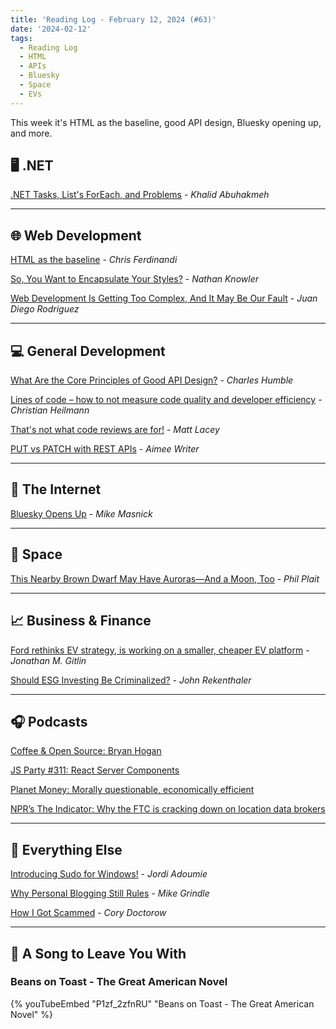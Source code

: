 ```yaml
---
title: 'Reading Log - February 12, 2024 (#63)'
date: '2024-02-12'
tags:
  - Reading Log
  - HTML
  - APIs
  - Bluesky
  - Space
  - EVs
---
```


This week it's HTML as the baseline, good API design, Bluesky opening up, and more.
<!-- excerpt -->

## 🖥 .NET

[.NET Tasks, List's ForEach, and Problems](https://khalidabuhakmeh.com/dotnet-tasks-lists-foreach-and-problems) - *Khalid Abuhakmeh*

---

## 🌐 Web Development

[HTML as the baseline](https://gomakethings.com/html-as-the-baseline/) - *Chris Ferdinandi*

[So, You Want to Encapsulate Your Styles?](https://knowler.dev/blog/so-you-want-to-encapsulate-your-styles) - *Nathan Knowler*

[Web Development Is Getting Too Complex, And It May Be Our Fault](https://www.smashingmagazine.com/2024/02/web-development-getting-too-complex/) - *Juan Diego Rodriguez*

---

## 💻 General Development

[What Are the Core Principles of Good API Design?](https://thenewstack.io/what-are-the-core-principles-of-good-api-design/) - *Charles Humble*

[Lines of code – how to not measure code quality and developer efficiency](https://christianheilmann.com/2024/02/06/lines-of-code-how-to-not-measure-code-quality-and-developer-efficiency/) - *Christian Heilmann*

[That's not what code reviews are for!](https://www.mrlacey.com/2024/02/thats-not-what-code-reviews-are-for.html) - *Matt Lacey*

[PUT vs PATCH with REST APIs](https://geekswithblogs.com/aimee/put-vs-patch-with-rest-apis/) - *Aimee Writer*

---

## 📡 The Internet

[Bluesky Opens Up](https://www.techdirt.com/2024/02/06/bluesky-opens-up/) - *Mike Masnick*

---

## 🚀 Space

[This Nearby Brown Dwarf May Have Auroras—And a Moon, Too](https://www.scientificamerican.com/article/this-nearby-brown-dwarf-may-have-auroras-and-a-moon-too/) - *Phil Plait*

---

## 📈 Business & Finance

[Ford rethinks EV strategy, is working on a smaller, cheaper EV platform](https://arstechnica.com/cars/2024/02/ford-rethinks-ev-strategy-is-working-on-a-smaller-cheaper-ev-platform/) - *Jonathan M. Gitlin*

[Should ESG Investing Be Criminalized?](https://www.morningstar.com/stocks/should-esg-investing-be-criminalized) - *John Rekenthaler*

---

## 🎧 Podcasts

[Coffee & Open Source: Bryan Hogan](https://www.coffeeandopensource.com/guest/bryan-hogan.html)

[JS Party #311: React Server Components](https://changelog.com/jsparty/311)

[Planet Money: Morally questionable, economically efficient](https://www.npr.org/2024/02/07/1197956769/organ-donation-workplace-revenge-insider-trading)

[NPR’s The Indicator: Why the FTC is cracking down on location data brokers](https://www.npr.org/2024/02/01/1197961569/why-the-ftc-is-cracking-down-on-location-data-brokers)

---

## 🎒 Everything Else

[Introducing Sudo for Windows!](https://devblogs.microsoft.com/commandline/introducing-sudo-for-windows/) - *Jordi Adoumie*

[Why Personal Blogging Still Rules](https://mikegrindle.com/posts/personal-blogging) - *Mike Grindle*

[How I Got Scammed](https://pluralistic.net/2024/02/05/cyber-dunning-kruger/#swiss-cheese-security) - *Cory Doctorow*

---

## 🎵 A Song to Leave You With

<h3 class="music">Beans on Toast - The Great American Novel</h3>

{% youTubeEmbed "P1zf_2zfnRU" "Beans on Toast - The Great American Novel" %}

